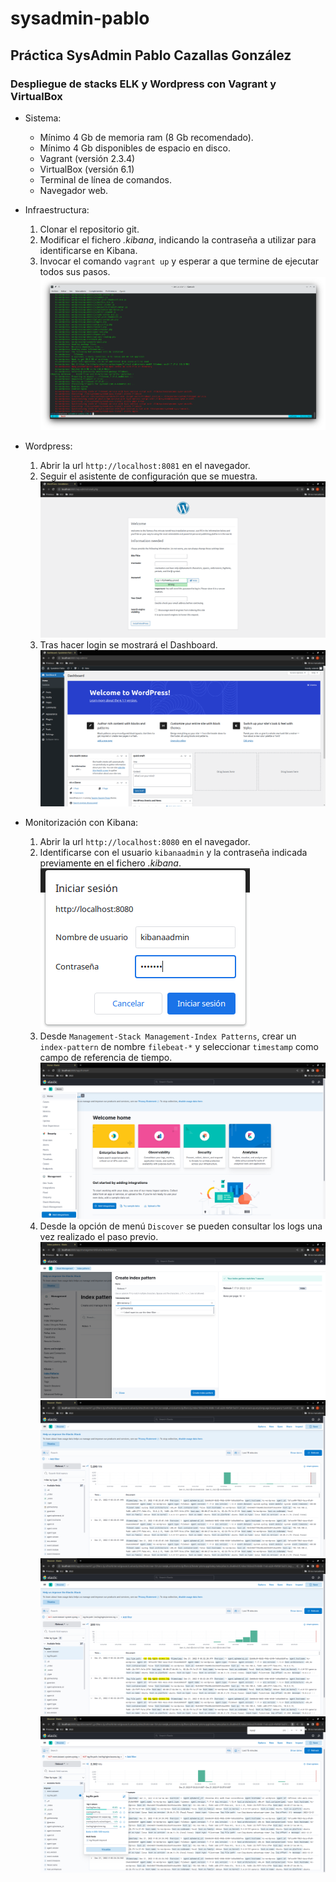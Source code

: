 # sysadmin-pablo


## Práctica SysAdmin Pablo Cazallas González
### Despliegue de stacks ELK y Wordpress con Vagrant y VirtualBox


- Sistema:

    - Mínimo 4 Gb de memoria ram (8 Gb recomendado).
    - Mínimo 4 Gb disponibles de espacio en disco.
    - Vagrant (versión 2.3.4)
    - VirtualBox (versión 6.1)
    - Terminal de línea de comandos.
    - Navegador web.


- Infraestructura:

    1. Clonar el repositorio git.
    2. Modificar el fichero *.kibana*, indicando la contraseña a utilizar para identificarse en Kibana.
    3. Invocar el comando <code>vagrant up</code> y esperar a que termine de ejecutar todos sus pasos.
    ![snapshots/vagrant-3.png](./snapshots/vagrant-3.png)


- Wordpress:

    1. Abrir la url <code>http://localhost:8081</code> en el navegador.
    2. Seguir el asistente de configuración que se muestra.
    ![snapshots/wordpress-1.png](./snapshots/wordpress-1.png)
    3. Tras hacer login se mostrará el Dashboard.
    ![snapshots/wordpress-3.png](./snapshots/wordpress-3.png)


- Monitorización con Kibana:

    1. Abrir la url <code>http://localhost:8080</code> en el navegador.
    2. Identificarse con el usuario <code>kibanaadmin</code> y la contraseña indicada previamente en el fichero *.kibana*.
    ![snapshots/kibana-2.png](./snapshots/kibana-2.png)
    3. Desde <code>Management-Stack Management-Index Patterns</code>, crear un <code>index-pattern</code> de nombre <code>filebeat-*</code> y seleccionar <code>timestamp</code> como campo de referencia de tiempo.
    ![snapshots/kibana-3.png](./snapshots/kibana-3.png)
    4. Desde la opción de menú <code>Discover</code> se pueden consultar los logs una vez realizado el paso previo.
    ![snapshots/kibana-5.png](./snapshots/kibana-5.png)
    ![snapshots/kibana-6.png](./snapshots/kibana-6.png)
    ![snapshots/kibana-7.png](./snapshots/kibana-7.png)
    ![snapshots/kibana-8.png](./snapshots/kibana-8.png)
    